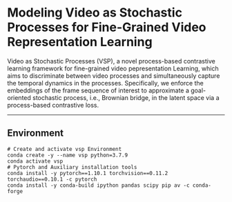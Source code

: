 # Modeling Video as Stochastic Processes for Fine-Grained Video Representation Learning
Video as Stochastic Processes (VSP), a novel process-based contrastive learning framework for fine-grained video pepresentation Learning, which aims to discriminate between video processes and simultaneously capture the temporal dynamics in the processes. Specifically, we enforce the embeddings of the frame sequence of interest to approximate a goal-oriented stochastic process, i.e., Brownian bridge, in the latent space via a process-based contrastive loss.

---

## Environment

```
# Create and activate vsp Environment
conda create -y --name vsp python=3.7.9
conda activate vsp
# Pytorch and Auxiliary installation tools
conda install -y pytorch==1.10.1 torchvision==0.11.2 torchaudio==0.10.1 -c pytorch
conda install -y conda-build ipython pandas scipy pip av -c conda-forge
```

